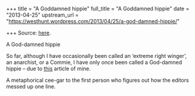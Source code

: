 +++
title = "A Goddamned hippie"
full_title = "A Goddamned hippie"
date = "2013-04-25"
upstream_url = "https://westhunt.wordpress.com/2013/04/25/a-god-damned-hippie/"

+++
Source: [here](https://westhunt.wordpress.com/2013/04/25/a-god-damned-hippie/).

A God-damned hippie

So far, although I have occasionally been called an ‘extreme right
winger’, an anarchist, or a Commie, I have only once been called a
God-damned hippie – due to
[this](http://www.theamericanconservative.com/articles/twilight-zone/)
article of mine.

A metaphorical cee-gar to the first person who figures out how the
editors messed up one line.




